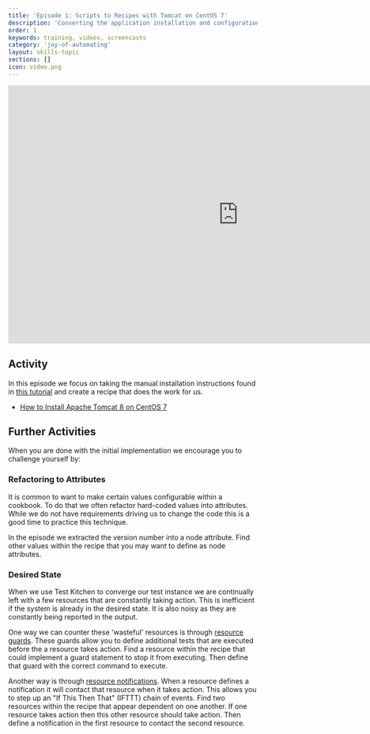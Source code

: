 ```yaml
---
title: 'Episode 1: Scripts to Recipes with Tomcat on CentOS 7'
description: 'Converting the application installation and configuration instructions into tested recipes. In this episode we initially install Tomcat onto CentOS 7.'
order: 1
keywords: training, videos, screencasts
category: 'joy-of-automating'
layout: skills-topic
sections: []
icon: video.png
---
```


<iframe width="930" height="523" src="https://www.youtube.com/embed/FOYc_SGWE-0?list=PL11cZfNdwNyORJfIYA8t07PRMchyDXIjq" frameborder="0" allowfullscreen></iframe>
<p/>

## Activity

In this episode we focus on taking the manual installation instructions found in [this tutorial](https://www.digitalocean.com/community/tutorials/how-to-install-apache-tomcat-8-on-centos-7) and create a recipe that does the work for us.

* [How to Install Apache Tomcat 8 on CentOS 7](https://www.digitalocean.com/community/tutorials/how-to-install-apache-tomcat-8-on-centos-7)

## Further Activities

When you are done with the initial implementation we encourage you to challenge yourself by:

### Refactoring to Attributes

It is common to want to make certain values configurable within a cookbook. To do that we often refactor hard-coded values into attributes. While we do not have requirements driving us to change the code this is a good time to practice this technique.

In the episode we extracted the version number into a node attribute. Find other values within the recipe that you may want to define as node attributes.

### Desired State

When we use Test Kitchen to converge our test instance we are continually left with a few resources that are constantly taking action. This is inefficient if the system is already in the desired state. It is also noisy as they are constantly being reported in the output.

One way we can counter these 'wasteful' resources is through [resource guards](https://docs.chef.io/resources.html#guards). These guards allow you to define additional tests that are executed before the a resource takes action. Find a resource within the recipe that could implement a guard statement to stop it from executing. Then define that guard with the correct command to execute.

Another way is through [resource notifications](https://docs.chef.io/resources.html#notifications). When a resource defines a notification it will contact that resource when it takes action. This allows you to step up an "If This Then That" (IFTTT) chain of events. Find two resources within the recipe that appear dependent on one another. If one resource takes action then this other resource should take action. Then define a notification in the first resource to contact the second resource.
